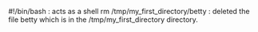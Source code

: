 #!/bin/bash : acts as a shell
rm /tmp/my_first_directory/betty : deleted the file betty which is in the /tmp/my_first_directory directory.

